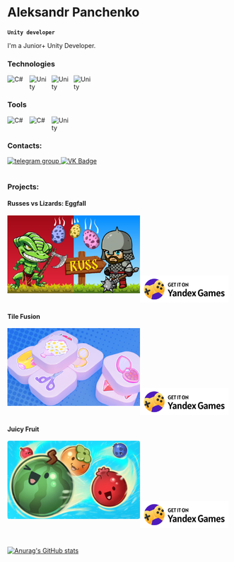 # Aleksandr Panchenko
**`Unity developer`**

I'm a Junior+ Unity Developer.

### Technologies

<img align="left" alt="C#" width="40px" style="padding-right:10px;" src="https://cdn.jsdelivr.net/gh/devicons/devicon@latest/icons/csharp/csharp-original.svg"/>
<img align="left" alt="Unity" width="40px" style="padding-right:10px;" src="https://cdn.jsdelivr.net/gh/devicons/devicon@latest/icons/unity/unity-original.svg" />
<img align="left" alt="Unity" width="40px" style="padding-right:10px;" src="https://cdn.jsdelivr.net/gh/devicons/devicon@latest/icons/git/git-original.svg" />
<img align="left" alt="Unity" width="40px" style="padding-right:10px;" src="https://cdn.jsdelivr.net/gh/devicons/devicon@latest/icons/azuresqldatabase/azuresqldatabase-original.svg" />
<br />

#
### Tools

<img align="left" alt="C#" width="40px" style="padding-right:10px;" src="https://cdn.jsdelivr.net/gh/devicons/devicon@latest/icons/rider/rider-original.svg"/>
<img align="left" alt="C#" width="40px" style="padding-right:10px;" src="https://cdn.jsdelivr.net/gh/devicons/devicon@latest/icons/photoshop/photoshop-original.svg"/>
<img align="left" alt="Unity" width="40px" style="padding-right:10px;" src="https://cdn.jsdelivr.net/gh/devicons/devicon@latest/icons/figma/figma-original.svg" />
<br />

#
### Contacts:

  <div id="badges">
    <a href="https://t.me/Alpanch" target="_blank">
      <img src="https://cdn-icons-png.flaticon.com/512/2111/2111646.png" width="40" height="40" alt="telegram group" />
    </a>
    <a href="https://vk.com/allpanc" target="_blank">
      <img src="https://cdn-icons-png.flaticon.com/512/145/145813.png" width="40" height="40" alt="VK Badge"/>
    </a>
  </div>
  
  #
  ### Projects:
  #### Russes vs Lizards: Eggfall

  <div id="project-1">
     <img align="left" alt="RussesvsLizards" width="300px" heaight="176.25" src="Images/RussesVsLizards.png"/>
      <br />
      <br />
      <br />
      <br />
      <br />
      <br />
      <br />
      <br />
     <a href="https://yandex.ru/games/app/294351?utm_source=app_page">
       <img alt="Russes vs Lizards" title="Play on Yandex Games" width = "200" src="Images/YandexGames.svg"/>
     </a> 
  </div>

  #### Tile Fusion
  <div id="project-2">
     <img align="left" alt="TileFusion" width="300px" heaight="176.25" src="Images/TileFusion.png"/>
      <br />
      <br />
      <br />
      <br />
      <br />
      <br />
      <br />
      <br />
     <a href="https://yandex.ru/games/app/294818?utm_source=app_page">
       <img alt="Tile Fusion" title="Play on Yandex Games" width = "200" src="Images/YandexGames.svg"/>
     </a> 
  </div>

  #### Juicy Fruit
  <div id="project-3">
     <img align="left" alt="JuicyFruit" width="300px" heaight="176.25" src="Images/JuicyFruit.png"/>
      <br />
      <br />
      <br />
      <br />
      <br />
      <br />
      <br />
      <br />
     <a href="https://yandex.ru/games/app/308191?draft=true&lang=ru">
       <img alt="Juicy Fruit" title="Play on Yandex Games" width = "200" src="Images/YandexGames.svg"/>
     </a> 
  </div>

#
  [![Anurag's GitHub stats](https://github-readme-stats.vercel.app/api?username=Allpanc&show_icons=true&theme=dark)](https://github.com/anuraghazra/github-readme-stats)
